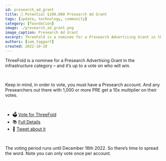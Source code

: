 ```yaml
---
id: presearch_ad_grant
title: 🚨 Potential $100,000 Presearch Ad Grant 
tags: [update, technology, community]
category: [foundation]
image: ./presearch_ad_grant.png
image_caption: Presearch Ad Grant
excerpt: ThreeFold is a nominee for a Presearch Advertising Grant in the infrastructure category – and it’s up to a vote on who will win.
authors: [sam_taggart]
created: 2022-10-18
---
```


ThreeFold is a nominee for a Presearch Advertising Grant in the infrastructure category – and it’s up to a vote on who will win.

<br/>

Keep in mind, in order to vote, you must have a Presearch account. And any Presearchers out there with 1,000 or more PRE get a 10x multiplier on their votes.

<br/>

* 🗳 [Vote for ThreeFold](https://presearch.com/vote/GrantVote)
* 📚 [Full Details](https://news.presearch.io/presearch-advertising-grant-vote-5bef874423a7)
* 🐥 [Tweet about it](https://twitter.com/threefold_io/status/1582433803464675328)

<br/>

The voting period runs until December 16th 2022. So there’s time to spread the word. Note you can only vote once per account.
